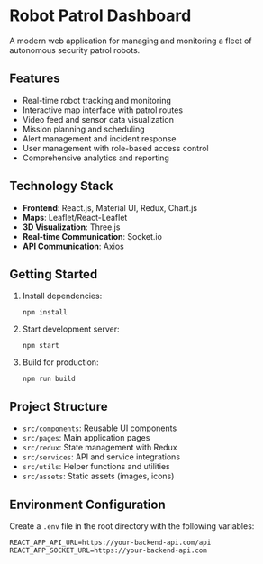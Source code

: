 # Robot Patrol Dashboard

A modern web application for managing and monitoring a fleet of autonomous security patrol robots.

## Features

- Real-time robot tracking and monitoring
- Interactive map interface with patrol routes
- Video feed and sensor data visualization
- Mission planning and scheduling
- Alert management and incident response
- User management with role-based access control
- Comprehensive analytics and reporting

## Technology Stack

- **Frontend**: React.js, Material UI, Redux, Chart.js
- **Maps**: Leaflet/React-Leaflet
- **3D Visualization**: Three.js
- **Real-time Communication**: Socket.io
- **API Communication**: Axios

## Getting Started

1. Install dependencies:

   ```
   npm install
   ```

2. Start development server:

   ```
   npm start
   ```

3. Build for production:
   ```
   npm run build
   ```

## Project Structure

- `src/components`: Reusable UI components
- `src/pages`: Main application pages
- `src/redux`: State management with Redux
- `src/services`: API and service integrations
- `src/utils`: Helper functions and utilities
- `src/assets`: Static assets (images, icons)

## Environment Configuration

Create a `.env` file in the root directory with the following variables:

```
REACT_APP_API_URL=https://your-backend-api.com/api
REACT_APP_SOCKET_URL=https://your-backend-api.com
```
